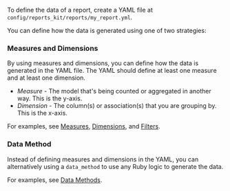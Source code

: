To define the data of a report, create a YAML file at `config/reports_kit/reports/my_report.yml`.

You can define how the data is generated using one of two strategies:

### Measures and Dimensions

By using measures and dimensions, you can define how the data is generated in the YAML file. The YAML should define at least one measure and at least one dimension.

* *Measure* - The model that's being counted or aggregated in another way. This is the y-axis.
* *Dimension* - The column(s) or association(s) that you are grouping by. This is the x-axis.

For examples, see [Measures](/subcategories/measures), [Dimensions](/subcategories/dimensions), and [Filters](/subcategories/filters).

### Data Method

Instead of defining measures and dimensions in the YAML, you can alternatively using a `data_method` to use any Ruby logic to generate the data.

For examples, see [Data Methods](/subcategories/data_methods).

